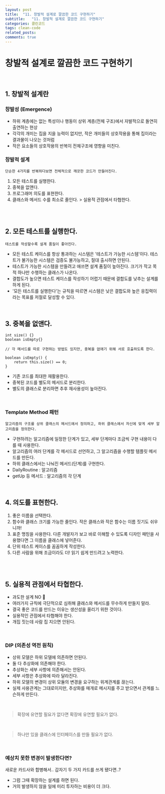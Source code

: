 ```yaml
---
layout: post
title:  "11. 창발적 설계로 깔끔한 코드 구현하기"
subtitle:   "11. 창발적 설계로 깔끔한 코드 구현하기"
categories: 클린코드
tags: clean-code
related_posts:
comments: true
---
```

# 창발적 설계로 깔끔한 코드 구현하기
<br>

## 1. 창발적 설계란

### 창발성 (Emergence)
- 하위 계층에는 없는 특성이나 행동이 상위 계층(전체 구조)에서 자발적으로 돌연히 출연하는 현상
- 각각의 개미는 집을 지을 능력이 없지만, 작은 개미들의 상호작용을 통해 집이라는 결과물이 나오는 것처럼
- 작은 요소들의 상호작용의 반복이 전체구조에 영향을 미친다.

### 창발적 설계
`단순한 4가지를 반복하다보면 전체적으로 깨끗한 코드가 만들어진다.` <br>

1. 모든 테스트를 실행한다.
2. 중복을 없앤다.
3. 프로그래머 의도를 표현한다.
4. 클래스와 메서드 수를 최소로 줄인다. > 실용적 관점에서 타협한다.

<br><br>

## 2. 모든 테스트를 실행한다.

`테스트를 작성할수록 설계 품질이 좋아진다. `<br>

- 모든 테스트 케이스를 항상 통과하는 시스템은 '테스트가 가능한 시스템'이다. 테스트가 불가능한 시스템은 검증도 불가능하고, 절대 출시하면 안된다.
- 테스트가 가능한 시스템을 만들려고 애쓰면 설계 품질이 높아진다. 크기가 작고 목적 하나만 수행하는 클래스가 나온다.
- 결합도가 높으면 테스트 케이스를 작성하기 어렵기 때문에 결합도를 낮추는 설계를 하게 된다.
- '모든 테스트를 실행한다'는 규칙을 따르면 시스템은 낮은 결합도와 높은 응집력이라는 목표를 저절로 달성할 수 있다.

<br>

## 3. 중복을 없앤다.

```
int size() {}
boolean isEmpty{}

// 각 메서드를 따로 구현하는 방법도 있지만, 중복을 없애기 위해 서로 호출하도록 한다.

boolean isEmpty() {
    return this.size() == 0;
}
```

- 기존 코드를 최대한 재활용한다.
- 중복된 코드를 별도의 메서드로 분리한다.
- 별도의 클래스로 분리하면 추후 재사용성이 높아진다.


<br>

### Template Method 패턴

`알고리즘의 구조를 상위 클래스의 메서드에서 정의하고, 하위 클래스에서 자신에 맞게 세부 알고리즘을 정의한다.` <br>

- 구현하려는 알고리즘에 일정한 단계가 있고, 세부 단계마다 조금씩 구현 내용이 다를 때 사용한다.
- 알고리즘의 여러 단계를 각 메서드로 선언하고, 그 알고리즘을 수행할 템플릿 메서드를 만든다.
- 하위 클래스에서는 나눠진 메서드(단계)를 구현한다.
- DailyRoutine : 알고리즘
- getUp 등 메서드 : 알고리즘의 각 단계

<br>

## 4. 의도를 표현한다.

1. 좋은 이름을 선택한다.
2. 함수와 클래스 크기를 가능한 줄인다. 작은 클래스와 작은 함수는 이름 짓기도 쉬우니까!
3. 표준 명칭을 사용한다. 다른 개발자가 보고 바로 이해할 수 있도록 디자인 패턴을 사용했다면 그 이름을 클래스에 넣어준다.
4. 단위 테스트 케이스를 꼼꼼하게 작성한다.
5. 다른 사람을 위해 조금이라도 더! 읽기 쉽게 만드려고 노력한다.

<br><br>


## 5. 실용적 관점에서 타협한다.

- 과도한 설계 NO 🚫
- 여러가지 규칙에 극단적으로 심취해 클래스와 메서드를 무수하게 만들지 말라.
- 결국 좋은 코드를 만드는 이유는 생산성을 올리기 위한 것이다.
- 실용적인 관점에서 타협해야 한다.
- 개집 짓는데 사람 집 지으면 안된다.

<br>

### DIP (의존성 역전 원칙)
- 상위 모델은 하위 모델에 의존하면 안된다.
- 둘 다 추상화에 의존해야 한다.
- 추상화는 세부 사항에 의존해서는 안된다.
- 세부 사항은 추상화에 따라 달라진다.
- 하위 모델의 변경이 상위 모듈의 변경을 요구하는 위계관계를 끊는다.
- 실제 사용관계는 그대로이지만, 추상화를 매개로 메시지를 주고 받으면서 관계를 느슨하게 만든다.

<br>

> 확장에 유연할 필요가 없다면 확장에 유연할 필요가 없다.


<br>

> 하나만 있을 클래스에 인터페이스를 만들 필요가 없다.

<br>

### 예상치 못한 변경이 발생한다면?

새로운 카드사와 합병해서.. 갑자기 두 가지 카드를 쓰게 됐다면..?
- 그럼 그때 확장하는 설계를 하면 된다.
- 거의 발생하지 않을 일에 미리 투자하는 비용이 더 크다. 

